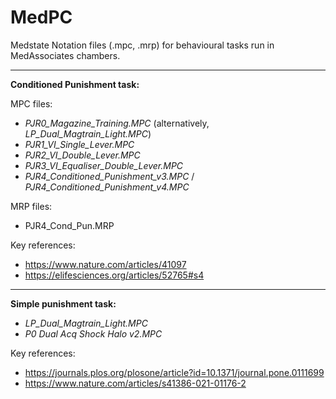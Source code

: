 # MedPC
Medstate Notation files (.mpc, .mrp) for behavioural tasks run in MedAssociates chambers.
 
** **
**Conditioned Punishment task:**

MPC files:
- *PJR0_Magazine_Training.MPC* (alternatively, *LP_Dual_Magtrain_Light.MPC*)
- *PJR1_VI_Single_Lever.MPC*
- *PJR2_VI_Double_Lever.MPC*
- *PJR3_VI_Equaliser_Double_Lever.MPC*
- *PJR4_Conditioned_Punishment_v3.MPC* / *PJR4_Conditioned_Punishment_v4.MPC*

MRP files:
- PJR4_Cond_Pun.MRP

Key references:
- https://www.nature.com/articles/41097
- https://elifesciences.org/articles/52765#s4

** **
**Simple punishment task:**
- *LP_Dual_Magtrain_Light.MPC*
- *P0 Dual Acq Shock Halo v2.MPC*

Key references:
- https://journals.plos.org/plosone/article?id=10.1371/journal.pone.0111699
- https://www.nature.com/articles/s41386-021-01176-2
